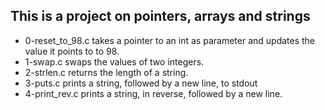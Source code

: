 ## This is a project on pointers, arrays and strings
* 0-reset_to_98.c takes a pointer to an int as parameter and updates the value it points to to 98.
* 1-swap.c swaps the values of two integers.
* 2-strlen.c returns the length of a string.
* 3-puts.c prints a string, followed by a new line, to stdout
* 4-print_rev.c prints a string, in reverse, followed by a new line.
